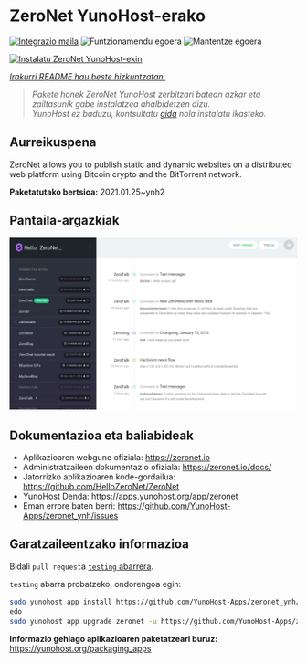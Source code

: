 <!--
Ohart ongi: README hau automatikoki sortu da <https://github.com/YunoHost/apps/tree/master/tools/readme_generator>ri esker
EZ editatu eskuz.
-->

# ZeroNet YunoHost-erako

[![Integrazio maila](https://dash.yunohost.org/integration/zeronet.svg)](https://dash.yunohost.org/appci/app/zeronet) ![Funtzionamendu egoera](https://ci-apps.yunohost.org/ci/badges/zeronet.status.svg) ![Mantentze egoera](https://ci-apps.yunohost.org/ci/badges/zeronet.maintain.svg)

[![Instalatu ZeroNet YunoHost-ekin](https://install-app.yunohost.org/install-with-yunohost.svg)](https://install-app.yunohost.org/?app=zeronet)

*[Irakurri README hau beste hizkuntzatan.](./ALL_README.md)*

> *Pakete honek ZeroNet YunoHost zerbitzari batean azkar eta zailtasunik gabe instalatzea ahalbidetzen dizu.*  
> *YunoHost ez baduzu, kontsultatu [gida](https://yunohost.org/install) nola instalatu ikasteko.*

## Aurreikuspena

ZeroNet allows you to publish static and dynamic websites on a distributed web platform using Bitcoin crypto and the BitTorrent network.


**Paketatutako bertsioa:** 2021.01.25~ynh2

## Pantaila-argazkiak

![ZeroNet(r)en pantaila-argazkia](./doc/screenshots/screenshot.png)

## Dokumentazioa eta baliabideak

- Aplikazioaren webgune ofiziala: <https://zeronet.io>
- Administratzaileen dokumentazio ofiziala: <https://zeronet.io/docs/>
- Jatorrizko aplikazioaren kode-gordailua: <https://github.com/HelloZeroNet/ZeroNet>
- YunoHost Denda: <https://apps.yunohost.org/app/zeronet>
- Eman errore baten berri: <https://github.com/YunoHost-Apps/zeronet_ynh/issues>

## Garatzaileentzako informazioa

Bidali `pull request`a [`testing` abarrera](https://github.com/YunoHost-Apps/zeronet_ynh/tree/testing).

`testing` abarra probatzeko, ondorengoa egin:

```bash
sudo yunohost app install https://github.com/YunoHost-Apps/zeronet_ynh/tree/testing --debug
edo
sudo yunohost app upgrade zeronet -u https://github.com/YunoHost-Apps/zeronet_ynh/tree/testing --debug
```

**Informazio gehiago aplikazioaren paketatzeari buruz:** <https://yunohost.org/packaging_apps>
